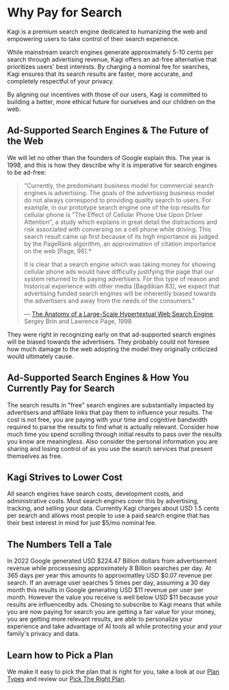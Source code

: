 # Why Pay for Search

Kagi is a premium search engine dedicated to humanizing the web and empowering users to take control of their search experience.

While mainstream search engines generate approximately 5-10 cents per search through advertising revenue, Kagi offers an ad-free alternative that prioritizes users' best interests. By charging a nominal fee for searches, Kagi ensures that its search results are faster, more accurate, and completely respectful of your privacy.

By aligning our incentives with those of our users, Kagi is committed to building a better, more ethical future for ourselves and our children on the web.

## Ad-Supported Search Engines & The Future of the Web
We will let no other than the founders of Google explain this. The year is 1998, and this is how they describe why it is imperative for search engines to be ad-free:

> "Currently, the predominant business model for commercial search engines is advertising. The goals of the advertising business model do not always correspond to providing quality search to users. For example, in our prototype search engine one of the top results for cellular phone is "The Effect of Cellular Phone Use Upon Driver Attention", a study which explains in great detail the distractions and risk associated with conversing on a cell phone while driving. This search result came up first because of its high importance as judged by the PageRank algorithm, an approximation of citation importance on the web [Page, 98].*
> 
> It is clear that a search engine which was taking money for showing cellular phone ads would have difficulty justifying the page that our system returned to its paying advertisers. For this type of reason and historical experience with other media [Bagdikian 83], we expect that advertising funded search engines will be inherently biased towards the advertisers and away from the needs of the consumers."
> 
> — [The Anatomy of a Large-Scale Hypertextual Web Search Engine](http://infolab.stanford.edu/pub/papers/google.pdf), Sergey Brin and Lawrence Page, 1998

They were right in recognizing early on that ad-supported search engines will be biased towards the advertisers. They probably could not foresee how much damage to the web adopting the model they originally criticized would ultimately cause.

## Ad-Supported Search Engines & How You Currently Pay for Search 
The search results in "free" search engines are substantially impacted by advertisers and affiliate links that pay them to influence your results. The cost is not free, you are paying with your time and cognitive bandwidth required to parse the results to find what is actually relevant. Consider how much time you spend scrolling through initial results to pass over the results you know are meaningless. Also consider the personal information you are sharing and losing control of as you use the search services that present themselves as free.  

## Kagi Strives to Lower Cost 
All search engines have search costs, development costs, and administrative costs. Most search engines cover this by advertising, tracking, and selling your data. Currently Kagi charges about USD 1.5 cents per search and allows most people to use a paid search engine that has their best interest in mind for just $5/mo nominal fee.

## The Numbers Tell a Tale
In 2022 Google generated USD $224.47 Billion dollars from advertisement revenue while processesing approximately 8 Billion searches per day. At 365 days per year this amounts to approximatley USD $0.07 revenue per search. If an average user searches 5 times per day, assuming a 30 day month this results in Google generating USD $11 revenue per user per month. However the value you receive is well below USD $11 because your results are influencedby ads. Chosing to subscribe to Kagi means that while you are now paying for search you are getting a fair value for your money, you are getting more relevant results, are able to personalize your experience and take advantage of AI tools all while protecting your and your family's privacy and data. 

## Learn how to Pick a Plan
We make it easy to pick the plan that is right for you, take a look at our [Plan Types](./plans/plan-types.md) and review our [Pick The Right Plan](./plans/pick-the-plan.md). 

